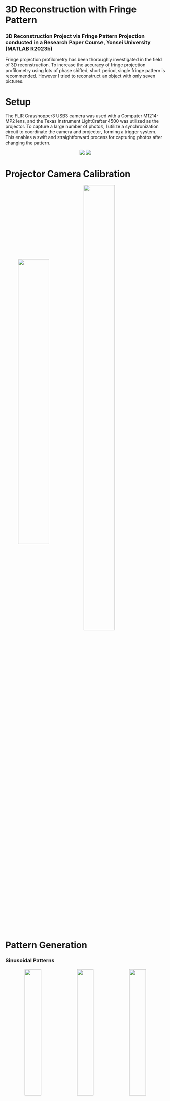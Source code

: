 # 3D Reconstruction with Fringe Pattern

### 3D Reconstruction Project via Fringe Pattern Projection conducted in a Research Paper Course, Yonsei University (MATLAB R2023b)

Fringe projection profilometry has been thoroughly investigated in the field of 3D reconstruction. To increase the accuracy of fringe projection profilometry using lots of phase shifted, short period, single fringe pattern is recommended. However I tried to reconstruct an object with only seven pictures.

# Setup
The FLIR Grasshopper3 USB3 camera was used with a Computer M1214-MP2 lens, and the Texas Instrument LightCrafter 4500 was utilized as the projector. To capture a large number of photos, I utilize a synchronization circuit to coordinate the camera and projector, forming a trigger system. This enables a swift and straightforward process for capturing photos after changing the pattern.


<div align="center">
  <img src="https://github.com/kimthyung/3D_Reconstruction_with_Fringe_pattern/assets/98934172/194c6e10-4268-460c-9d09-62d7eb2fce51" >
  <img src="https://github.com/kimthyung/3D_Reconstruction_with_Fringe_pattern/assets/98934172/ee555e5e-aff9-47cc-92c0-0a5c233bbc42" >
</div>


# Projector Camera Calibration

<figure class="half">  <a href="link"><img src="https://github.com/kimthyung/3D_Reconstruction_with_Fringe_pattern/assets/98934172/fe6f994c-2622-4055-9e5e-7850830d9310" align="center" width="48%" ></a>  <a href="link"><img src="https://github.com/kimthyung/3D_Reconstruction_with_Fringe_pattern/assets/98934172/eede1ee1-a62c-48f7-a5dd-66f80abaab5c" align="center" width="48%" height="60%"></a>  <figcaption></figcaption></figure>


# Pattern Generation

### Sinusoidal Patterns

<p align="center">  <img src="https://github.com/kimthyung/3D_Reconstruction_with_Fringe_pattern/assets/98934172/1e92bdc1-6011-4055-9676-6f6ea6645f25" align="center" width="32%">  <img src="https://github.com/kimthyung/3D_Reconstruction_with_Fringe_pattern/assets/98934172/65316707-cf44-4c5a-bafc-89498120ba69" align="center" width="32%">  <img src="https://github.com/kimthyung/3D_Reconstruction_with_Fringe_pattern/assets/98934172/cc009d23-664a-4176-88fe-e8107df8a3ca" align="center" width="32%">  <figcaption align="center">


### Binary Patterns


<p align="center">
    <img src="https://github.com/kimthyung/3D_Reconstruction_with_Fringe_pattern/assets/98934172/6e111bfd-1153-4620-8541-2d919d13c50d" align="center" width="24%">
    <img src="https://github.com/kimthyung/3D_Reconstruction_with_Fringe_pattern/assets/98934172/287dcd1e-51a0-4dae-95a3-a1f6c37caa58" align="center" width="24%">
    <img src="https://github.com/kimthyung/3D_Reconstruction_with_Fringe_pattern/assets/98934172/0b79006a-432d-4ab2-9d72-e497cdd26607" align="center" width="24%">
    <img src="https://github.com/kimthyung/3D_Reconstruction_with_Fringe_pattern/assets/98934172/bfb20727-9dfa-4278-a27b-ae82b0d0f626" align="center" width="24%">
    <figcaption align="center">






# Pattern Projection

### Sinusoidal Patterns


<p align="center">  <img src="https://github.com/kimthyung/3D_Reconstruction_with_Fringe_pattern/assets/98934172/4ff6880b-eee6-4783-8cdc-d0065b8d4a2d" align="center" width="32%">  <img src="https://github.com/kimthyung/3D_Reconstruction_with_Fringe_pattern/assets/98934172/4ff6880b-eee6-4783-8cdc-d0065b8d4a2d" align="center" width="32%">  <img src="https://github.com/kimthyung/3D_Reconstruction_with_Fringe_pattern/assets/98934172/c25142c5-70bf-4809-89bd-1aa9c9689b4e" align="center" width="32%">  <figcaption align="center">



### Binary Patterns

<p align="center">
    <img src="https://github.com/kimthyung/3D_Reconstruction_with_Fringe_pattern/assets/98934172/871b082e-10de-45ca-a8b7-6d2c4be39c17" align="center" width="24%">
    <img src="https://github.com/kimthyung/3D_Reconstruction_with_Fringe_pattern/assets/98934172/b6dd5b68-1fd0-4b66-97d1-d19be44bb544" align="center" width="24%">
    <img src="https://github.com/kimthyung/3D_Reconstruction_with_Fringe_pattern/assets/98934172/135d33d2-1f9a-41ba-9113-3916cf7f2907" align="center" width="24%">
    <img src="https://github.com/kimthyung/3D_Reconstruction_with_Fringe_pattern/assets/98934172/53c8d68a-cb53-4893-ad9a-a4a67f5b4766" align="center" width="24%">
    <figcaption align="center">
</p>


